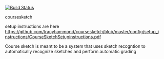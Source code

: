 [![Build Status](https://travis-ci.org/dtracers/coursesketch.svg?branch=master)](https://travis-ci.org/dtracers/coursesketch)

coursesketch


setup instructions are here https://github.com/tracyhammond/coursesketch/blob/master/config/setup_instructions/CourseSketchSetupinstructions.pdf

Course sketch is meant to be a system that uses sketch recogntion to automatically recognize sketches and perform automatic grading
